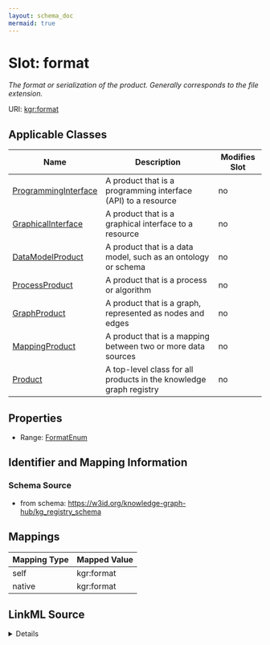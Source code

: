 ```yaml
---
layout: schema_doc
mermaid: true
---
```




# Slot: format


_The format or serialization of the product. Generally corresponds to the file extension._





URI: [kgr:format](https://w3id.org/bridge2ai/data-sheets-schema/format)



<!-- no inheritance hierarchy -->





## Applicable Classes

| Name | Description | Modifies Slot |
| --- | --- | --- |
| [ProgrammingInterface](ProgrammingInterface.html) | A product that is a programming interface (API) to a resource |  no  |
| [GraphicalInterface](GraphicalInterface.html) | A product that is a graphical interface to a resource |  no  |
| [DataModelProduct](DataModelProduct.html) | A product that is a data model, such as an ontology or schema |  no  |
| [ProcessProduct](ProcessProduct.html) | A product that is a process or algorithm |  no  |
| [GraphProduct](GraphProduct.html) | A product that is a graph, represented as nodes and edges |  no  |
| [MappingProduct](MappingProduct.html) | A product that is a mapping between two or more data sources |  no  |
| [Product](Product.html) | A top-level class for all products in the knowledge graph registry |  no  |







## Properties

* Range: [FormatEnum](FormatEnum.html)





## Identifier and Mapping Information







### Schema Source


* from schema: https://w3id.org/knowledge-graph-hub/kg_registry_schema




## Mappings

| Mapping Type | Mapped Value |
| ---  | ---  |
| self | kgr:format |
| native | kgr:format |




## LinkML Source

<details>
```yaml
name: format
description: The format or serialization of the product. Generally corresponds to
  the file extension.
from_schema: https://w3id.org/knowledge-graph-hub/kg_registry_schema
rank: 1000
alias: format
owner: Product
domain_of:
- Product
range: FormatEnum

```
</details>
